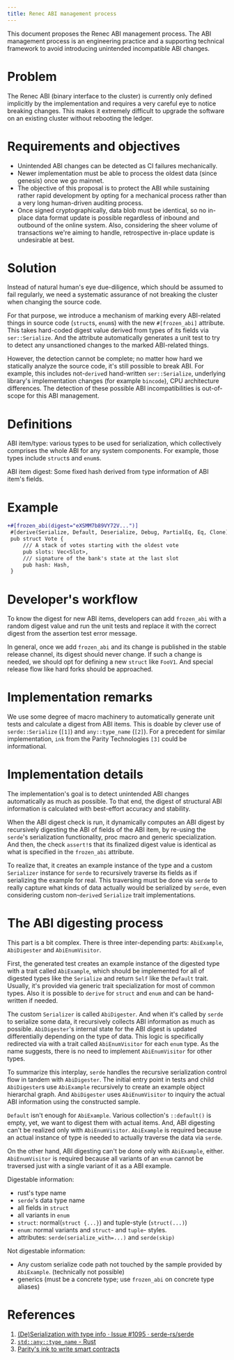 ```yaml
---
title: Renec ABI management process
---
```


This document proposes the Renec ABI management process. The ABI management
process is an engineering practice and a supporting technical framework to avoid
introducing unintended incompatible ABI changes.

# Problem

The Renec ABI (binary interface to the cluster) is currently only defined
implicitly by the implementation and requires a very careful eye to notice
breaking changes. This makes it extremely difficult to upgrade the software
on an existing cluster without rebooting the ledger.

# Requirements and objectives

- Unintended ABI changes can be detected as CI failures mechanically.
- Newer implementation must be able to process the oldest data (since genesis)
  once we go mainnet.
- The objective of this proposal is to protect the ABI while sustaining rather
  rapid development by opting for a mechanical process rather than a very long
  human-driven auditing process.
- Once signed cryptographically, data blob must be identical, so no
  in-place data format update is possible regardless of inbound and outbound of
  the online system. Also, considering the sheer volume of transactions we're
  aiming to handle, retrospective in-place update is undesirable at best.

# Solution

Instead of natural human's eye due-diligence, which should be assumed to fail
regularly, we need a systematic assurance of not breaking the cluster when
changing the source code.

For that purpose, we introduce a mechanism of marking every ABI-related things
in source code (`struct`s, `enum`s) with the new `#[frozen_abi]` attribute. This
takes hard-coded digest value derived from types of its fields via
`ser::Serialize`. And the attribute automatically generates a unit test to try
to detect any unsanctioned changes to the marked ABI-related things.

However, the detection cannot be complete; no matter how hard we statically
analyze the source code, it's still possible to break ABI. For example, this
includes not-`derive`d hand-written `ser::Serialize`, underlying library's
implementation changes (for example `bincode`), CPU architecture differences.
The detection of these possible ABI incompatibilities is out-of-scope for this
ABI management.

# Definitions

ABI item/type: various types to be used for serialization, which collectively
comprises the whole ABI for any system components. For example, those types
include `struct`s and `enum`s.

ABI item digest: Some fixed hash derived from type information of ABI item's
fields.

# Example

```patch
+#[frozen_abi(digest="eXSMM7b89VY72V...")]
 #[derive(Serialize, Default, Deserialize, Debug, PartialEq, Eq, Clone)]
 pub struct Vote {
     /// A stack of votes starting with the oldest vote
     pub slots: Vec<Slot>,
     /// signature of the bank's state at the last slot
     pub hash: Hash,
 }
```

# Developer's workflow

To know the digest for new ABI items, developers can add `frozen_abi` with a
random digest value and run the unit tests and replace it with the correct
digest from the assertion test error message.

In general, once we add `frozen_abi` and its change is published in the stable
release channel, its digest should never change. If such a change is needed, we
should opt for defining a new `struct` like `FooV1`. And special release flow
like hard forks should be approached.

# Implementation remarks

We use some degree of macro machinery to automatically generate unit tests
and calculate a digest from ABI items. This is doable by clever use of
`serde::Serialize` (`[1]`) and `any::type_name` (`[2]`). For a precedent for similar
implementation, `ink` from the Parity Technologies `[3]` could be informational.

# Implementation details

The implementation's goal is to detect unintended ABI changes automatically as
much as possible. To that end, the digest of structural ABI information is
calculated with best-effort accuracy and stability.

When the ABI digest check is run, it dynamically computes an ABI digest by
recursively digesting the ABI of fields of the ABI item, by re-using the
`serde`'s serialization functionality, proc macro and generic specialization.
And then, the check `assert!`s that its finalized digest value is identical as
what is specified in the `frozen_abi` attribute.

To realize that, it creates an example instance of the type and a custom
`Serializer` instance for `serde` to recursively traverse its fields as if
serializing the example for real. This traversing must be done via `serde` to
really capture what kinds of data actually would be serialized by `serde`, even
considering custom non-`derive`d `Serialize` trait implementations.

# The ABI digesting process

This part is a bit complex. There is three inter-depending parts: `AbiExample`,
`AbiDigester` and `AbiEnumVisitor`.

First, the generated test creates an example instance of the digested type with
a trait called `AbiExample`, which should be implemented for all of digested
types like the `Serialize` and return `Self` like the `Default` trait. Usually,
it's provided via generic trait specialization for most of common types. Also
it is possible to `derive` for `struct` and `enum` and can be hand-written if
needed.

The custom `Serializer` is called `AbiDigester`. And when it's called by `serde`
to serialize some data, it recursively collects ABI information as much as
possible. `AbiDigester`'s internal state for the ABI digest is updated
differentially depending on the type of data. This logic is specifically
redirected via with a trait called `AbiEnumVisitor` for each `enum` type. As the
name suggests, there is no need to implement `AbiEnumVisitor` for other types.

To summarize this interplay, `serde` handles the recursive serialization control
flow in tandem with `AbiDigester`. The initial entry point in tests and child
`AbiDigester`s use `AbiExample` recursively to create an example object
hierarchal graph. And `AbiDigester` uses `AbiEnumVisitor` to inquiry the actual
ABI information using the constructed sample.

`Default` isn't enough for `AbiExample`. Various collection's `::default()` is
empty, yet, we want to digest them with actual items. And, ABI digesting can't
be realized only with `AbiEnumVisitor`. `AbiExample` is required because an
actual instance of type is needed to actually traverse the data via `serde`.

On the other hand, ABI digesting can't be done only with `AbiExample`, either.
`AbiEnumVisitor` is required because all variants of an `enum` cannot be
traversed just with a single variant of it as a ABI example.

Digestable information:

- rust's type name
- `serde`'s data type name
- all fields in `struct`
- all variants in `enum`
- `struct`: normal(`struct {...}`) and tuple-style (`struct(...)`)
- `enum`: normal variants and `struct`- and `tuple`- styles.
- attributes: `serde(serialize_with=...)` and `serde(skip)`

Not digestable information:

- Any custom serialize code path not touched by the sample provided by
  `AbiExample`. (technically not possible)
- generics (must be a concrete type; use `frozen_abi` on concrete type
  aliases)

# References

1. [(De)Serialization with type info · Issue #1095 · serde-rs/serde](https://github.com/serde-rs/serde/issues/1095#issuecomment-345483479)
2. [`std::any::type_name` - Rust](https://doc.rust-lang.org/std/any/fn.type_name.html)
3. [Parity's ink to write smart contracts](https://github.com/paritytech/ink)
